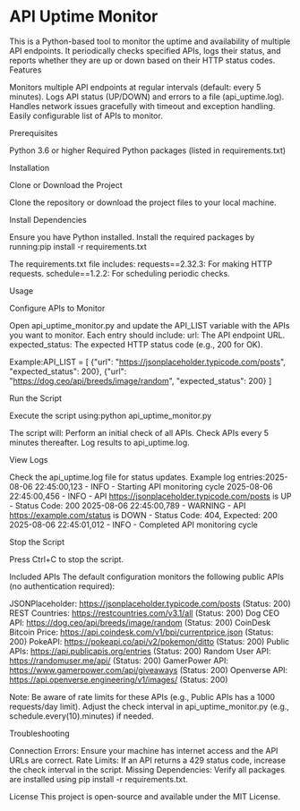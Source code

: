 
# API Uptime Monitor

This is a Python-based tool to monitor the uptime and availability of multiple API endpoints. It periodically checks specified APIs, logs their status, and reports whether they are up or down based on their HTTP status codes.
Features

Monitors multiple API endpoints at regular intervals (default: every 5 minutes).
Logs API status (UP/DOWN) and errors to a file (api_uptime.log).
Handles network issues gracefully with timeout and exception handling.
Easily configurable list of APIs to monitor.

Prerequisites

Python 3.6 or higher
Required Python packages (listed in requirements.txt)

Installation

Clone or Download the Project

Clone the repository or download the project files to your local machine.

Install Dependencies

Ensure you have Python installed.
Install the required packages by running:pip install -r requirements.txt

The requirements.txt file includes:
requests==2.32.3: For making HTTP requests.
schedule==1.2.2: For scheduling periodic checks.

Usage

Configure APIs to Monitor

Open api_uptime_monitor.py and update the API_LIST variable with the APIs you want to monitor. Each entry should include:
url: The API endpoint URL.
expected_status: The expected HTTP status code (e.g., 200 for OK).

Example:API_LIST = [
    {"url": "https://jsonplaceholder.typicode.com/posts", "expected_status": 200},
    {"url": "https://dog.ceo/api/breeds/image/random", "expected_status": 200}
]

Run the Script

Execute the script using:python api_uptime_monitor.py

The script will:
Perform an initial check of all APIs.
Check APIs every 5 minutes thereafter.
Log results to api_uptime.log.

View Logs

Check the api_uptime.log file for status updates. Example log entries:2025-08-06 22:45:00,123 - INFO - Starting API monitoring cycle
2025-08-06 22:45:00,456 - INFO - API <https://jsonplaceholder.typicode.com/posts> is UP - Status Code: 200
2025-08-06 22:45:00,789 - WARNING - API <https://example.com/status> is DOWN - Status Code: 404, Expected: 200
2025-08-06 22:45:01,012 - INFO - Completed API monitoring cycle

Stop the Script

Press Ctrl+C to stop the script.

Included APIs
The default configuration monitors the following public APIs (no authentication required):

JSONPlaceholder: <https://jsonplaceholder.typicode.com/posts> (Status: 200)
REST Countries: <https://restcountries.com/v3.1/all> (Status: 200)
Dog CEO API: <https://dog.ceo/api/breeds/image/random> (Status: 200)
CoinDesk Bitcoin Price: <https://api.coindesk.com/v1/bpi/currentprice.json> (Status: 200)
PokeAPI: <https://pokeapi.co/api/v2/pokemon/ditto> (Status: 200)
Public APIs: <https://api.publicapis.org/entries> (Status: 200)
Random User API: <https://randomuser.me/api/> (Status: 200)
GamerPower API: <https://www.gamerpower.com/api/giveaways> (Status: 200)
Openverse API: <https://api.openverse.engineering/v1/images/> (Status: 200)

Note: Be aware of rate limits for these APIs (e.g., Public APIs has a 1000 requests/day limit). Adjust the check interval in api_uptime_monitor.py (e.g., schedule.every(10).minutes) if needed.

Troubleshooting

Connection Errors: Ensure your machine has internet access and the API URLs are correct.
Rate Limits: If an API returns a 429 status code, increase the check interval in the script.
Missing Dependencies: Verify all packages are installed using pip install -r requirements.txt.

License
This project is open-source and available under the MIT License.

